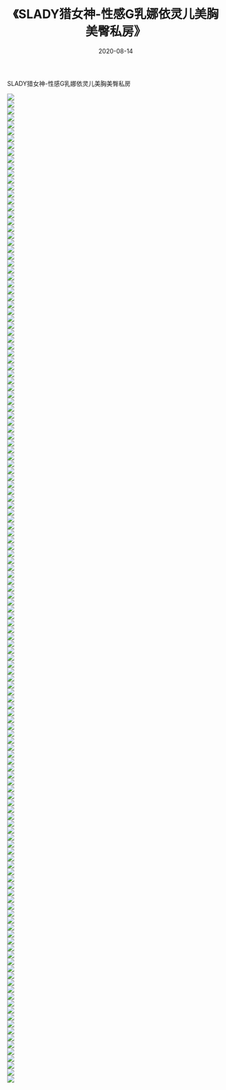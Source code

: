 ﻿---
layout: post
title:  《SLADY猎女神-性感G乳娜依灵儿美胸美臀私房》
date:   2020-08-14
img: http://img.660000.xyz/Sharelink/网络美图/2020/SLADY猎女神-性感G乳娜依灵儿美胸美臀私房/000.jpg
categories: [美女, 清纯, 唯美]
---

SLADY猎女神-性感G乳娜依灵儿美胸美臀私房

  ![](http://img.660000.xyz/Sharelink/网络美图/2020/SLADY猎女神-性感G乳娜依灵儿美胸美臀私房/001.jpg) <br> ![](http://img.660000.xyz/Sharelink/网络美图/2020/SLADY猎女神-性感G乳娜依灵儿美胸美臀私房/002.jpg) <br> ![](http://img.660000.xyz/Sharelink/网络美图/2020/SLADY猎女神-性感G乳娜依灵儿美胸美臀私房/003.jpg) <br> ![](http://img.660000.xyz/Sharelink/网络美图/2020/SLADY猎女神-性感G乳娜依灵儿美胸美臀私房/004.jpg) <br> ![](http://img.660000.xyz/Sharelink/网络美图/2020/SLADY猎女神-性感G乳娜依灵儿美胸美臀私房/005.jpg) <br> ![](http://img.660000.xyz/Sharelink/网络美图/2020/SLADY猎女神-性感G乳娜依灵儿美胸美臀私房/006.jpg) <br> ![](http://img.660000.xyz/Sharelink/网络美图/2020/SLADY猎女神-性感G乳娜依灵儿美胸美臀私房/007.jpg) <br> ![](http://img.660000.xyz/Sharelink/网络美图/2020/SLADY猎女神-性感G乳娜依灵儿美胸美臀私房/008.jpg) <br> ![](http://img.660000.xyz/Sharelink/网络美图/2020/SLADY猎女神-性感G乳娜依灵儿美胸美臀私房/009.jpg) <br> ![](http://img.660000.xyz/Sharelink/网络美图/2020/SLADY猎女神-性感G乳娜依灵儿美胸美臀私房/010.jpg) <br> ![](http://img.660000.xyz/Sharelink/网络美图/2020/SLADY猎女神-性感G乳娜依灵儿美胸美臀私房/011.jpg) <br> ![](http://img.660000.xyz/Sharelink/网络美图/2020/SLADY猎女神-性感G乳娜依灵儿美胸美臀私房/012.jpg) <br> ![](http://img.660000.xyz/Sharelink/网络美图/2020/SLADY猎女神-性感G乳娜依灵儿美胸美臀私房/013.jpg) <br> ![](http://img.660000.xyz/Sharelink/网络美图/2020/SLADY猎女神-性感G乳娜依灵儿美胸美臀私房/014.jpg) <br> ![](http://img.660000.xyz/Sharelink/网络美图/2020/SLADY猎女神-性感G乳娜依灵儿美胸美臀私房/015.jpg) <br> ![](http://img.660000.xyz/Sharelink/网络美图/2020/SLADY猎女神-性感G乳娜依灵儿美胸美臀私房/016.jpg) <br> ![](http://img.660000.xyz/Sharelink/网络美图/2020/SLADY猎女神-性感G乳娜依灵儿美胸美臀私房/017.jpg) <br> ![](http://img.660000.xyz/Sharelink/网络美图/2020/SLADY猎女神-性感G乳娜依灵儿美胸美臀私房/018.jpg) <br> ![](http://img.660000.xyz/Sharelink/网络美图/2020/SLADY猎女神-性感G乳娜依灵儿美胸美臀私房/019.jpg) <br> ![](http://img.660000.xyz/Sharelink/网络美图/2020/SLADY猎女神-性感G乳娜依灵儿美胸美臀私房/020.jpg) <br> ![](http://img.660000.xyz/Sharelink/网络美图/2020/SLADY猎女神-性感G乳娜依灵儿美胸美臀私房/021.jpg) <br> ![](http://img.660000.xyz/Sharelink/网络美图/2020/SLADY猎女神-性感G乳娜依灵儿美胸美臀私房/022.jpg) <br> ![](http://img.660000.xyz/Sharelink/网络美图/2020/SLADY猎女神-性感G乳娜依灵儿美胸美臀私房/023.jpg) <br> ![](http://img.660000.xyz/Sharelink/网络美图/2020/SLADY猎女神-性感G乳娜依灵儿美胸美臀私房/024.jpg) <br> ![](http://img.660000.xyz/Sharelink/网络美图/2020/SLADY猎女神-性感G乳娜依灵儿美胸美臀私房/025.jpg) <br> ![](http://img.660000.xyz/Sharelink/网络美图/2020/SLADY猎女神-性感G乳娜依灵儿美胸美臀私房/026.jpg) <br> ![](http://img.660000.xyz/Sharelink/网络美图/2020/SLADY猎女神-性感G乳娜依灵儿美胸美臀私房/027.jpg) <br> ![](http://img.660000.xyz/Sharelink/网络美图/2020/SLADY猎女神-性感G乳娜依灵儿美胸美臀私房/028.jpg) <br> ![](http://img.660000.xyz/Sharelink/网络美图/2020/SLADY猎女神-性感G乳娜依灵儿美胸美臀私房/029.jpg) <br> ![](http://img.660000.xyz/Sharelink/网络美图/2020/SLADY猎女神-性感G乳娜依灵儿美胸美臀私房/030.jpg) <br> ![](http://img.660000.xyz/Sharelink/网络美图/2020/SLADY猎女神-性感G乳娜依灵儿美胸美臀私房/031.jpg) <br> ![](http://img.660000.xyz/Sharelink/网络美图/2020/SLADY猎女神-性感G乳娜依灵儿美胸美臀私房/032.jpg) <br> ![](http://img.660000.xyz/Sharelink/网络美图/2020/SLADY猎女神-性感G乳娜依灵儿美胸美臀私房/033.jpg) <br> ![](http://img.660000.xyz/Sharelink/网络美图/2020/SLADY猎女神-性感G乳娜依灵儿美胸美臀私房/034.jpg) <br> ![](http://img.660000.xyz/Sharelink/网络美图/2020/SLADY猎女神-性感G乳娜依灵儿美胸美臀私房/035.jpg) <br> ![](http://img.660000.xyz/Sharelink/网络美图/2020/SLADY猎女神-性感G乳娜依灵儿美胸美臀私房/036.jpg) <br> ![](http://img.660000.xyz/Sharelink/网络美图/2020/SLADY猎女神-性感G乳娜依灵儿美胸美臀私房/037.jpg) <br> ![](http://img.660000.xyz/Sharelink/网络美图/2020/SLADY猎女神-性感G乳娜依灵儿美胸美臀私房/038.jpg) <br> ![](http://img.660000.xyz/Sharelink/网络美图/2020/SLADY猎女神-性感G乳娜依灵儿美胸美臀私房/039.jpg) <br> ![](http://img.660000.xyz/Sharelink/网络美图/2020/SLADY猎女神-性感G乳娜依灵儿美胸美臀私房/040.jpg) <br> ![](http://img.660000.xyz/Sharelink/网络美图/2020/SLADY猎女神-性感G乳娜依灵儿美胸美臀私房/041.jpg) <br> ![](http://img.660000.xyz/Sharelink/网络美图/2020/SLADY猎女神-性感G乳娜依灵儿美胸美臀私房/042.jpg) <br> ![](http://img.660000.xyz/Sharelink/网络美图/2020/SLADY猎女神-性感G乳娜依灵儿美胸美臀私房/043.jpg) <br> ![](http://img.660000.xyz/Sharelink/网络美图/2020/SLADY猎女神-性感G乳娜依灵儿美胸美臀私房/044.jpg) <br> ![](http://img.660000.xyz/Sharelink/网络美图/2020/SLADY猎女神-性感G乳娜依灵儿美胸美臀私房/045.jpg) <br> ![](http://img.660000.xyz/Sharelink/网络美图/2020/SLADY猎女神-性感G乳娜依灵儿美胸美臀私房/046.jpg) <br> ![](http://img.660000.xyz/Sharelink/网络美图/2020/SLADY猎女神-性感G乳娜依灵儿美胸美臀私房/047.jpg) <br> ![](http://img.660000.xyz/Sharelink/网络美图/2020/SLADY猎女神-性感G乳娜依灵儿美胸美臀私房/048.jpg) <br> ![](http://img.660000.xyz/Sharelink/网络美图/2020/SLADY猎女神-性感G乳娜依灵儿美胸美臀私房/049.jpg) <br> ![](http://img.660000.xyz/Sharelink/网络美图/2020/SLADY猎女神-性感G乳娜依灵儿美胸美臀私房/050.jpg) <br> ![](http://img.660000.xyz/Sharelink/网络美图/2020/SLADY猎女神-性感G乳娜依灵儿美胸美臀私房/051.jpg) <br> ![](http://img.660000.xyz/Sharelink/网络美图/2020/SLADY猎女神-性感G乳娜依灵儿美胸美臀私房/052.jpg) <br> ![](http://img.660000.xyz/Sharelink/网络美图/2020/SLADY猎女神-性感G乳娜依灵儿美胸美臀私房/053.jpg) <br> ![](http://img.660000.xyz/Sharelink/网络美图/2020/SLADY猎女神-性感G乳娜依灵儿美胸美臀私房/054.jpg) <br> ![](http://img.660000.xyz/Sharelink/网络美图/2020/SLADY猎女神-性感G乳娜依灵儿美胸美臀私房/055.jpg) <br> ![](http://img.660000.xyz/Sharelink/网络美图/2020/SLADY猎女神-性感G乳娜依灵儿美胸美臀私房/056.jpg) <br> ![](http://img.660000.xyz/Sharelink/网络美图/2020/SLADY猎女神-性感G乳娜依灵儿美胸美臀私房/057.jpg) <br> ![](http://img.660000.xyz/Sharelink/网络美图/2020/SLADY猎女神-性感G乳娜依灵儿美胸美臀私房/058.jpg) <br> ![](http://img.660000.xyz/Sharelink/网络美图/2020/SLADY猎女神-性感G乳娜依灵儿美胸美臀私房/059.jpg) <br> ![](http://img.660000.xyz/Sharelink/网络美图/2020/SLADY猎女神-性感G乳娜依灵儿美胸美臀私房/060.jpg) <br> ![](http://img.660000.xyz/Sharelink/网络美图/2020/SLADY猎女神-性感G乳娜依灵儿美胸美臀私房/061.jpg) <br> ![](http://img.660000.xyz/Sharelink/网络美图/2020/SLADY猎女神-性感G乳娜依灵儿美胸美臀私房/062.jpg) <br> ![](http://img.660000.xyz/Sharelink/网络美图/2020/SLADY猎女神-性感G乳娜依灵儿美胸美臀私房/063.jpg) <br> ![](http://img.660000.xyz/Sharelink/网络美图/2020/SLADY猎女神-性感G乳娜依灵儿美胸美臀私房/064.jpg) <br> ![](http://img.660000.xyz/Sharelink/网络美图/2020/SLADY猎女神-性感G乳娜依灵儿美胸美臀私房/065.jpg) <br> ![](http://img.660000.xyz/Sharelink/网络美图/2020/SLADY猎女神-性感G乳娜依灵儿美胸美臀私房/066.jpg) <br> ![](http://img.660000.xyz/Sharelink/网络美图/2020/SLADY猎女神-性感G乳娜依灵儿美胸美臀私房/067.jpg) <br> ![](http://img.660000.xyz/Sharelink/网络美图/2020/SLADY猎女神-性感G乳娜依灵儿美胸美臀私房/068.jpg) <br> ![](http://img.660000.xyz/Sharelink/网络美图/2020/SLADY猎女神-性感G乳娜依灵儿美胸美臀私房/069.jpg) <br> ![](http://img.660000.xyz/Sharelink/网络美图/2020/SLADY猎女神-性感G乳娜依灵儿美胸美臀私房/070.jpg) <br> ![](http://img.660000.xyz/Sharelink/网络美图/2020/SLADY猎女神-性感G乳娜依灵儿美胸美臀私房/071.jpg) <br> ![](http://img.660000.xyz/Sharelink/网络美图/2020/SLADY猎女神-性感G乳娜依灵儿美胸美臀私房/072.jpg) <br> ![](http://img.660000.xyz/Sharelink/网络美图/2020/SLADY猎女神-性感G乳娜依灵儿美胸美臀私房/073.jpg) <br> ![](http://img.660000.xyz/Sharelink/网络美图/2020/SLADY猎女神-性感G乳娜依灵儿美胸美臀私房/074.jpg) <br> ![](http://img.660000.xyz/Sharelink/网络美图/2020/SLADY猎女神-性感G乳娜依灵儿美胸美臀私房/075.jpg) <br> ![](http://img.660000.xyz/Sharelink/网络美图/2020/SLADY猎女神-性感G乳娜依灵儿美胸美臀私房/076.jpg) <br> ![](http://img.660000.xyz/Sharelink/网络美图/2020/SLADY猎女神-性感G乳娜依灵儿美胸美臀私房/077.jpg) <br> ![](http://img.660000.xyz/Sharelink/网络美图/2020/SLADY猎女神-性感G乳娜依灵儿美胸美臀私房/078.jpg) <br> ![](http://img.660000.xyz/Sharelink/网络美图/2020/SLADY猎女神-性感G乳娜依灵儿美胸美臀私房/079.jpg) <br> ![](http://img.660000.xyz/Sharelink/网络美图/2020/SLADY猎女神-性感G乳娜依灵儿美胸美臀私房/080.jpg) <br> ![](http://img.660000.xyz/Sharelink/网络美图/2020/SLADY猎女神-性感G乳娜依灵儿美胸美臀私房/081.jpg) <br> ![](http://img.660000.xyz/Sharelink/网络美图/2020/SLADY猎女神-性感G乳娜依灵儿美胸美臀私房/082.jpg) <br> ![](http://img.660000.xyz/Sharelink/网络美图/2020/SLADY猎女神-性感G乳娜依灵儿美胸美臀私房/083.jpg) <br> ![](http://img.660000.xyz/Sharelink/网络美图/2020/SLADY猎女神-性感G乳娜依灵儿美胸美臀私房/084.jpg) <br> ![](http://img.660000.xyz/Sharelink/网络美图/2020/SLADY猎女神-性感G乳娜依灵儿美胸美臀私房/085.jpg) <br> ![](http://img.660000.xyz/Sharelink/网络美图/2020/SLADY猎女神-性感G乳娜依灵儿美胸美臀私房/086.jpg) <br> ![](http://img.660000.xyz/Sharelink/网络美图/2020/SLADY猎女神-性感G乳娜依灵儿美胸美臀私房/087.jpg) <br> ![](http://img.660000.xyz/Sharelink/网络美图/2020/SLADY猎女神-性感G乳娜依灵儿美胸美臀私房/088.jpg) <br> ![](http://img.660000.xyz/Sharelink/网络美图/2020/SLADY猎女神-性感G乳娜依灵儿美胸美臀私房/089.jpg) <br> ![](http://img.660000.xyz/Sharelink/网络美图/2020/SLADY猎女神-性感G乳娜依灵儿美胸美臀私房/090.jpg) <br> ![](http://img.660000.xyz/Sharelink/网络美图/2020/SLADY猎女神-性感G乳娜依灵儿美胸美臀私房/091.jpg) <br> ![](http://img.660000.xyz/Sharelink/网络美图/2020/SLADY猎女神-性感G乳娜依灵儿美胸美臀私房/092.jpg) <br> ![](http://img.660000.xyz/Sharelink/网络美图/2020/SLADY猎女神-性感G乳娜依灵儿美胸美臀私房/093.jpg) <br> ![](http://img.660000.xyz/Sharelink/网络美图/2020/SLADY猎女神-性感G乳娜依灵儿美胸美臀私房/094.jpg) <br> ![](http://img.660000.xyz/Sharelink/网络美图/2020/SLADY猎女神-性感G乳娜依灵儿美胸美臀私房/095.jpg) <br> ![](http://img.660000.xyz/Sharelink/网络美图/2020/SLADY猎女神-性感G乳娜依灵儿美胸美臀私房/096.jpg) <br> ![](http://img.660000.xyz/Sharelink/网络美图/2020/SLADY猎女神-性感G乳娜依灵儿美胸美臀私房/097.jpg) <br> ![](http://img.660000.xyz/Sharelink/网络美图/2020/SLADY猎女神-性感G乳娜依灵儿美胸美臀私房/098.jpg) <br> ![](http://img.660000.xyz/Sharelink/网络美图/2020/SLADY猎女神-性感G乳娜依灵儿美胸美臀私房/099.jpg) <br> ![](http://img.660000.xyz/Sharelink/网络美图/2020/SLADY猎女神-性感G乳娜依灵儿美胸美臀私房/100.jpg) <br> ![](http://img.660000.xyz/Sharelink/网络美图/2020/SLADY猎女神-性感G乳娜依灵儿美胸美臀私房/101.jpg) <br> ![](http://img.660000.xyz/Sharelink/网络美图/2020/SLADY猎女神-性感G乳娜依灵儿美胸美臀私房/102.jpg) <br> ![](http://img.660000.xyz/Sharelink/网络美图/2020/SLADY猎女神-性感G乳娜依灵儿美胸美臀私房/103.jpg) <br> ![](http://img.660000.xyz/Sharelink/网络美图/2020/SLADY猎女神-性感G乳娜依灵儿美胸美臀私房/104.jpg) <br> ![](http://img.660000.xyz/Sharelink/网络美图/2020/SLADY猎女神-性感G乳娜依灵儿美胸美臀私房/105.jpg) <br> ![](http://img.660000.xyz/Sharelink/网络美图/2020/SLADY猎女神-性感G乳娜依灵儿美胸美臀私房/106.jpg) <br> ![](http://img.660000.xyz/Sharelink/网络美图/2020/SLADY猎女神-性感G乳娜依灵儿美胸美臀私房/107.jpg) <br> ![](http://img.660000.xyz/Sharelink/网络美图/2020/SLADY猎女神-性感G乳娜依灵儿美胸美臀私房/108.jpg) <br> ![](http://img.660000.xyz/Sharelink/网络美图/2020/SLADY猎女神-性感G乳娜依灵儿美胸美臀私房/109.jpg) <br> ![](http://img.660000.xyz/Sharelink/网络美图/2020/SLADY猎女神-性感G乳娜依灵儿美胸美臀私房/110.jpg) <br> ![](http://img.660000.xyz/Sharelink/网络美图/2020/SLADY猎女神-性感G乳娜依灵儿美胸美臀私房/111.jpg) <br> ![](http://img.660000.xyz/Sharelink/网络美图/2020/SLADY猎女神-性感G乳娜依灵儿美胸美臀私房/112.jpg) <br> ![](http://img.660000.xyz/Sharelink/网络美图/2020/SLADY猎女神-性感G乳娜依灵儿美胸美臀私房/113.jpg) <br> ![](http://img.660000.xyz/Sharelink/网络美图/2020/SLADY猎女神-性感G乳娜依灵儿美胸美臀私房/114.jpg) <br> ![](http://img.660000.xyz/Sharelink/网络美图/2020/SLADY猎女神-性感G乳娜依灵儿美胸美臀私房/115.jpg) <br> ![](http://img.660000.xyz/Sharelink/网络美图/2020/SLADY猎女神-性感G乳娜依灵儿美胸美臀私房/116.jpg) <br> ![](http://img.660000.xyz/Sharelink/网络美图/2020/SLADY猎女神-性感G乳娜依灵儿美胸美臀私房/117.jpg) <br> ![](http://img.660000.xyz/Sharelink/网络美图/2020/SLADY猎女神-性感G乳娜依灵儿美胸美臀私房/118.jpg) <br> ![](http://img.660000.xyz/Sharelink/网络美图/2020/SLADY猎女神-性感G乳娜依灵儿美胸美臀私房/119.jpg) <br> ![](http://img.660000.xyz/Sharelink/网络美图/2020/SLADY猎女神-性感G乳娜依灵儿美胸美臀私房/120.jpg) <br> ![](http://img.660000.xyz/Sharelink/网络美图/2020/SLADY猎女神-性感G乳娜依灵儿美胸美臀私房/121.jpg) <br> ![](http://img.660000.xyz/Sharelink/网络美图/2020/SLADY猎女神-性感G乳娜依灵儿美胸美臀私房/122.jpg) <br> ![](http://img.660000.xyz/Sharelink/网络美图/2020/SLADY猎女神-性感G乳娜依灵儿美胸美臀私房/123.jpg) <br> ![](http://img.660000.xyz/Sharelink/网络美图/2020/SLADY猎女神-性感G乳娜依灵儿美胸美臀私房/124.jpg) <br> ![](http://img.660000.xyz/Sharelink/网络美图/2020/SLADY猎女神-性感G乳娜依灵儿美胸美臀私房/125.jpg) <br> ![](http://img.660000.xyz/Sharelink/网络美图/2020/SLADY猎女神-性感G乳娜依灵儿美胸美臀私房/126.jpg) <br> ![](http://img.660000.xyz/Sharelink/网络美图/2020/SLADY猎女神-性感G乳娜依灵儿美胸美臀私房/127.jpg) <br> ![](http://img.660000.xyz/Sharelink/网络美图/2020/SLADY猎女神-性感G乳娜依灵儿美胸美臀私房/128.jpg) <br> ![](http://img.660000.xyz/Sharelink/网络美图/2020/SLADY猎女神-性感G乳娜依灵儿美胸美臀私房/129.jpg) <br> ![](http://img.660000.xyz/Sharelink/网络美图/2020/SLADY猎女神-性感G乳娜依灵儿美胸美臀私房/130.jpg) <br> ![](http://img.660000.xyz/Sharelink/网络美图/2020/SLADY猎女神-性感G乳娜依灵儿美胸美臀私房/131.jpg) <br> ![](http://img.660000.xyz/Sharelink/网络美图/2020/SLADY猎女神-性感G乳娜依灵儿美胸美臀私房/132.jpg) <br> ![](http://img.660000.xyz/Sharelink/网络美图/2020/SLADY猎女神-性感G乳娜依灵儿美胸美臀私房/133.jpg) <br> ![](http://img.660000.xyz/Sharelink/网络美图/2020/SLADY猎女神-性感G乳娜依灵儿美胸美臀私房/134.jpg) <br> ![](http://img.660000.xyz/Sharelink/网络美图/2020/SLADY猎女神-性感G乳娜依灵儿美胸美臀私房/135.jpg) <br> ![](http://img.660000.xyz/Sharelink/网络美图/2020/SLADY猎女神-性感G乳娜依灵儿美胸美臀私房/136.jpg) <br> ![](http://img.660000.xyz/Sharelink/网络美图/2020/SLADY猎女神-性感G乳娜依灵儿美胸美臀私房/137.jpg) <br> ![](http://img.660000.xyz/Sharelink/网络美图/2020/SLADY猎女神-性感G乳娜依灵儿美胸美臀私房/138.jpg) <br> ![](http://img.660000.xyz/Sharelink/网络美图/2020/SLADY猎女神-性感G乳娜依灵儿美胸美臀私房/139.jpg) <br> ![](http://img.660000.xyz/Sharelink/网络美图/2020/SLADY猎女神-性感G乳娜依灵儿美胸美臀私房/140.jpg) <br> ![](http://img.660000.xyz/Sharelink/网络美图/2020/SLADY猎女神-性感G乳娜依灵儿美胸美臀私房/141.jpg) <br> ![](http://img.660000.xyz/Sharelink/网络美图/2020/SLADY猎女神-性感G乳娜依灵儿美胸美臀私房/142.jpg) <br> ![](http://img.660000.xyz/Sharelink/网络美图/2020/SLADY猎女神-性感G乳娜依灵儿美胸美臀私房/143.jpg) <br>